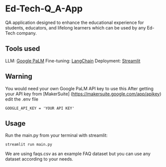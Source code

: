 # Ed-Tech-Q_A-App

QA application designed to enhance the educational experience for students, educators, and lifelong learners which can be used by any Ed-Tech company. 

## Tools used
LLM: [Google PaLM](https://ai.google/discover/palm2)
Fine-tuning: [LangChain](https://www.langchain.com/)
Deployment: [Streamlit](https://streamlit.io/)

## Warning
You would need your own Google PaLM API key to use this
After getting your API key from [MakerSuite] (https://makersuite.google.com/app/apikey) edit the .env file

```
GOOGLE_API_KEY = 'YOUR API KEY'
```

## Usage
Run the main.py from your terminal with streamlit:
```
streamlit run main.py
```

We are using faqs.csv as an example FAQ dataset but you can use any dataset according to your needs.
